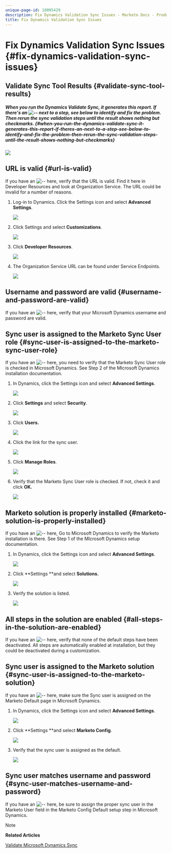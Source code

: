 ```yaml
---
unique-page-id: 10095429
description: Fix Dynamics Validation Sync Issues - Marketo Docs - Product Documentation
title: Fix Dynamics Validation Sync Issues
---
```


# Fix Dynamics Validation Sync Issues {#fix-dynamics-validation-sync-issues}

## Validate Sync Tool Results {#validate-sync-tool-results}

##### When you run the Dynamics Validate Sync, it generates this report. If there's an ![--](assets/delete.png) next to a step, see below to identify and fix the problem. Then rerun the sync validation steps until the result shows nothing but checkmarks. {#when-you-run-the-dynamics-validate-sync-it-generates-this-report-if-theres-an-next-to-a-step-see-below-to-identify-and-fix-the-problem-then-rerun-the-sync-validation-steps-until-the-result-shows-nothing-but-checkmarks}

![](assets/image2015-9-22-15-3a58-3a12.png)

## URL is valid {#url-is-valid}

If you have an ![--](assets/delete.png) here, verify that the URL is valid. Find it here in Developer Resources and look at Organization Service. The URL could be invalid for a number of reasons.

1. Log-in to Dynamics. Click the Settings icon and select **Advanced Settings**.

   ![](assets/one.png)

1. Click Settings and select **Customizations**.

   ![](assets/two.png)

1. Click **Developer Resources**.

   ![](assets/three.png)

1. The Organization Service URL can be found under Service Endpoints.

   ![](assets/four.png)

## Username and password are valid {#username-and-password-are-valid}

If you have an ![--](assets/delete.png) here, verify that your Microsoft Dynamics username and password are valid.

## Sync user is assigned to the Marketo Sync User role {#sync-user-is-assigned-to-the-marketo-sync-user-role}

If you have an ![--](assets/delete.png) here, you need to verify that the Marketo Sync User role is checked in Microsoft Dynamics. See Step 2 of the MIcrosoft Dynamics installation documentation.

1. In Dynamics, click the Settings icon and select **Advanced Settings**.

   ![](assets/one.png)

1. Click **Settings** and select **Security**.

   ![](assets/six.png)

1. Click **Users.**

   ![](assets/image2015-9-24-9-3a47-3a25.png)

1. Click the link for the sync user.

   ![](assets/seven.png)

1. Click **Manage Roles**.

   ![](assets/eight.png)

1. Verify that the Marketo Sync User role is checked. If not, check it and click **OK.**

   ![](assets/image2015-9-24-9-3a59-3a21.png)

## Marketo solution is properly installed {#marketo-solution-is-properly-installed}

If you have an ![--](assets/delete.png) here, Go to Microsoft Dynamics to verify the Marketo installation is there. See Step 1 of the MIcrosoft Dynamics setup documentation.

1. In Dynamics, click the Settings icon and select **Advanced Settings**.

   ![](assets/one.png)

1. Click **Settings&nbsp;**and select **Solutions.**

   ![](assets/eleven.png)

1. Verify the solution is listed.

   ![](assets/twelve.png)

## All steps in the solution are enabled {#all-steps-in-the-solution-are-enabled}

If you have an ![--](assets/delete.png) here, verify that none of the default steps have been deactivated. All steps are automatically enabled at installation, but they could be deactivated during a customization.

## Sync user is assigned to the Marketo solution {#sync-user-is-assigned-to-the-marketo-solution}

If you have an ![--](assets/delete.png) here, make sure the Sync user is assigned on the Marketo Default page in Microsoft Dynamics.

1. In Dynamics, click the Settings icon and select **Advanced Settings**.

   ![](assets/one.png)

1. Click **Settings **and select **Marketo Config**.

   ![](assets/thirteen.png)

1. Verify that the sync user is assigned as the default.

   ![](assets/fourteen.png)

## Sync user matches username and password {#sync-user-matches-username-and-password}

If you have an ![--](assets/delete.png) here, be sure to assign the proper sync user in the Marketo User field in the Marketo Config Default setup step in Microsoft Dynamics.

>[!NOTE]
>
>**Related Articles**
>
>[Validate Microsoft Dynamics Sync](../../../../../product-docs/crm-sync/microsoft-dynamics-sync/sync-setup/validate-microsoft-dynamics-sync.md)

